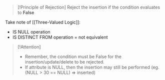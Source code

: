 
>[!Principle of Rejection]
>Reject the insertion if the condition evaluates to **False**

Take note of [[Three-Valued Logic]]:
- IS NULL operation
- IS DISTINCT FROM operation = not equivalent 

>[!Attention]
> - Remember, the condition must be False for the insertion/update/delete to be rejected. 
> - If attribute is NULL, then the insertion may still be performed (eg. (NULL > 30 == NULL) ⇒ inserted)